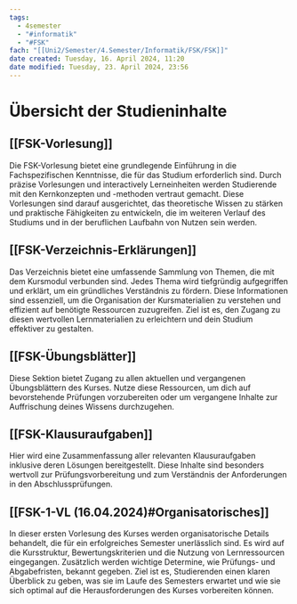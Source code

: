 ```yaml
---
tags:
  - 4semester
  - "#informatik"
  - "#FSK"
fach: "[[Uni2/Semester/4.Semester/Informatik/FSK/FSK]]"
date created: Tuesday, 16. April 2024, 11:20
date modified: Tuesday, 23. April 2024, 23:56
---
```


# Übersicht der Studieninhalte

## [[FSK-Vorlesung]]

Die FSK-Vorlesung bietet eine grundlegende Einführung in die Fachspezifischen Kenntnisse, die für das Studium erforderlich sind. Durch präzise Vorlesungen und interactively Lerneinheiten werden Studierende mit den Kernkonzepten und -methoden vertraut gemacht. Diese Vorlesungen sind darauf ausgerichtet, das theoretische Wissen zu stärken und praktische Fähigkeiten zu entwickeln, die im weiteren Verlauf des Studiums und in der beruflichen Laufbahn von Nutzen sein werden.

## [[FSK-Verzeichnis-Erklärungen]]

Das Verzeichnis bietet eine umfassende Sammlung von Themen, die mit dem Kursmodul verbunden sind. Jedes Thema wird tiefgründig aufgegriffen und erklärt, um ein gründliches Verständnis zu fördern. Diese Informationen sind essenziell, um die Organisation der Kursmaterialien zu verstehen und effizient auf benötigte Ressourcen zuzugreifen. Ziel ist es, den Zugang zu diesen wertvollen Lernmaterialien zu erleichtern und dein Studium effektiver zu gestalten.

## [[FSK-Übungsblätter]]

Diese Sektion bietet Zugang zu allen aktuellen und vergangenen Übungsblättern des Kurses. Nutze diese Ressourcen, um dich auf bevorstehende Prüfungen vorzubereiten oder um vergangene Inhalte zur Auffrischung deines Wissens durchzugehen.

## [[FSK-Klausuraufgaben]]

Hier wird eine Zusammenfassung aller relevanten Klausuraufgaben inklusive deren Lösungen bereitgestellt. Diese Inhalte sind besonders wertvoll zur Prüfungsvorbereitung und zum Verständnis der Anforderungen in den Abschlussprüfungen.

## [[FSK-1-VL (16.04.2024)#Organisatorisches]]

In dieser ersten Vorlesung des Kurses werden organisatorische Details behandelt, die für ein erfolgreiches Semester unerlässlich sind. Es wird auf die Kursstruktur, Bewertungskriterien und die Nutzung von Lernressourcen eingegangen. Zusätzlich werden wichtige Determine, wie Prüfungs- und Abgabefristen, bekannt gegeben. Ziel ist es, Studierenden einen klaren Überblick zu geben, was sie im Laufe des Semesters erwartet und wie sie sich optimal auf die Herausforderungen des Kurses vorbereiten können.
